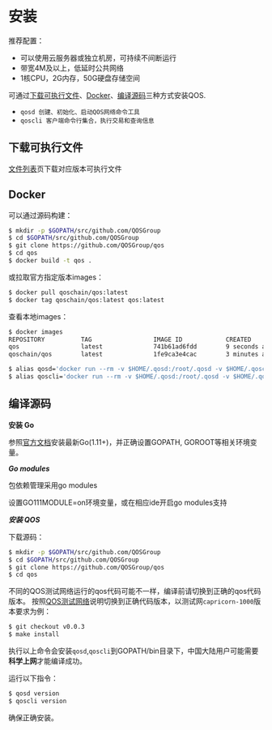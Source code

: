 # 安装

推荐配置：
* 可以使用云服务器或独立机房，可持续不间断运行
* 带宽4M及以上，低延时公共网络
* 1核CPU，2G内存，50G硬盘存储空间

可通过[下载可执行文件](#下载可执行文件)、[Docker](#Docker)、[编译源码](#编译源码)三种方式安装QOS.

* `qosd 创建、初始化、启动QOS网络命令工具`
* `qoscli 客户端命令行集合，执行交易和查询信息`

## 下载可执行文件

[文件列表](https://github.com/QOSGroup/qos/blob/master/DOWNLOAD.md)页下载对应版本可执行文件

## Docker

可以通过源码构建：
```bash
$ mkdir -p $GOPATH/src/github.com/QOSGroup
$ cd $GOPATH/src/github.com/QOSGroup
$ git clone https://github.com/QOSGroup/qos
$ cd qos
$ docker build -t qos .
```
或拉取官方指定版本images：
```bash
$ docker pull qoschain/qos:latest
$ docker tag qoschain/qos:latest qos:latest
```

查看本地images：
```bash
$ docker images
REPOSITORY          TAG                 IMAGE ID            CREATED             SIZE
qos                 latest              741b61ad6fdd        9 seconds ago       65.5MB
qoschain/qos        latest              1fe9ca3e4cac        3 minutes ago       65.5MB
```

```bash
$ alias qosd='docker run --rm -v $HOME/.qosd:/root/.qosd -v $HOME/.qoscli:/root/.qoscli -p 26657:26657 -p 26656:26656 --name qosd -d qos qosd'
$ alias qoscli='docker run --rm -v $HOME/.qosd:/root/.qosd -v $HOME/.qoscli:/root/.qoscli --link qosd:qosd qos qoscli --node qosd:26657'
```

## 编译源码

**安装 Go**

参照[官方文档](https://golang.org/doc/install)安装最新Go(1.11+)，并正确设置GOPATH, GOROOT等相关环境变量。

***Go modules***

包依赖管理采用go modules

设置GO111MODULE=on环境变量，或在相应ide开启go modules支持

***安装 QOS***

下载源码：
```bash
$ mkdir -p $GOPATH/src/github.com/QOSGroup
$ cd $GOPATH/src/github.com/QOSGroup
$ git clone https://github.com/QOSGroup/qos
$ cd qos
```

不同的QOS测试网络运行的qos代码可能不一样，编译前请切换到正确的qos代码版本。
按照[QOS测试网络](https://github.com/QOSGroup/qos-testnets)说明切换到正确代码版本，以测试网`capricorn-1000`版本要求为例：
```bash
$ git checkout v0.0.3
$ make install
```
执行以上命令会安装`qosd`,`qoscli`到GOPATH/bin目录下，中国大陆用户可能需要**科学上网**才能编译成功。


运行以下指令：
```bash
$ qosd version
$ qoscli version
```

确保正确安装。